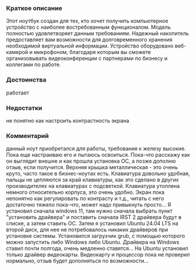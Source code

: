 ### **Краткое описание**
Этот ноутбук создан для тех, кто хочет получить компьютерное устройство с наиболее востребованным функционалом. Модель полностью удовлетворяет данным требованиям. Надежный накопитель предоставляет вам возможности для долговременного хранения необходимой виртуальной информации. Устройство оборудовано веб-камерой и микрофоном, благодаря которым вы сможете организовывать видеоконференции с партнерами по бизнесу и коллегами по работе.

### **Достоинства**
работает

### **Недостатки**
не понятно как настроить контрастность экрана

### **Комментарий**
данный ноут приобретался для работы, требования к железу высокие. Пока еще настраиваю его и пытаюсь освоиться. Пока-что расскажу как он выглядит внешне и как прошла установка ОС, а позже дополню отзыв, если получится. Верхняя крышка металлическая - это очень круто, часто такое в бизнес-ноутах есть. Клавиатура довольно удобная, пальцы не цепляются за край клавиатуры, как это сделано в других производителях на клавиатурах с подсветкой. Клавиатура утоплена немного относительно корпуса, это очень удобно. Экран пока непонятно как регулировать по контрасту и т.д., читать с него достаточно тяжело пока-что, может надо привыкнуть просто... Я установил сначала windows 11, там нужно сначала выбрать пункт "установить драйвера" и поставить сначала IRST 2 драйвера будут в списке, а затем ставить ОС. Затем я установил Ubuntu 24.04 LTS на второй диск, для нее не потребовалось никаких драйверов при установке системы. Установился загрузчик grub, с помощью которого можно запустить либо Windows либо Ubuntu. Драйвера на Windows ставил почти полгода, очень медленно ставятся... На Ubuntu установил только драйвер видеокарты. Видеокарту и процессор пока не проверил нормально, отзыв будет дополняться по возможности...
